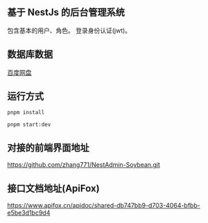 ## 基于 NestJs 的后台管理系统

包含基本的用户、角色。 登录身份认证(jwt)。

## 数据库数据

[百度网盘](https://pan.baidu.com/s/1OFmt-ec6v3QjVzpj3RiX9g?pwd=6666)

## 运行方式

```
pnpm install
```

```
pnpm start:dev
```

## 对接的前端界面地址

<https://github.com/zhang771/NestAdmin-Soybean.git>

## 接口文档地址(ApiFox)

<https://www.apifox.cn/apidoc/shared-db747bb9-d703-4064-bfbb-e5be3d1bc9d4>
